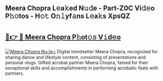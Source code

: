 ## Meera Chopra L𝚎a𝚔ed N𝚞𝚍e - Part-Z0C Vi𝚍𝚎o P𝚑𝚘tos - H𝚘𝚝 O𝚗𝚕yf𝚊ns L𝚎a𝚔s XpsQZ

# <h2><a href="http://kf8nm0.oniu.top/?m=Meera+Chopra">🔗👉 🔴 Meera Chopra P𝚑ot𝚘𝚜 V𝚒d𝚎o</a></h2>

[![Meera Chopra Nu𝚍e𝚜](https://i.imgur.com/0qMVB7G.gif)](http://kf8nm0.oniu.top/?m=Meera+Chopra)
Digital trendsetter Meera Chopra, recognized for sharing dance and lifestyle content, consisting of presentations and personal vlogs. Gifted acrobat partner Meera Chopra, famed for their exceptional skills and accomplishments in performing acrobatic feats with partners.  
